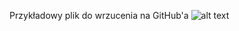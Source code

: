 Przykładowy plik do wrzucenia na GitHub'a
![alt text](https://camo.githubusercontent.com/89341e8bc487cfe1d33f08284c42a464afa5758b/687474703a2f2f6772696464622e6f72672f496d6167652f4772696444425f6c6f676f2e706e67)
